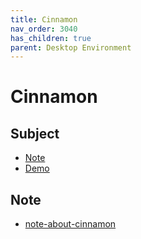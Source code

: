```yaml
---
title: Cinnamon
nav_order: 3040
has_children: true
parent: Desktop Environment
---
```



# Cinnamon


## Subject

* [Note](#note)
* [Demo](https://samwhelp.github.io/ezarcher-adjustment/read/master/desktop_environment/cinnamon/demo.html)


## Note

* [note-about-cinnamon](https://github.com/samwhelp/note-about-cinnamon/)

